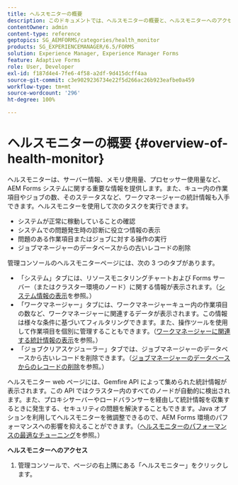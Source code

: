 ```yaml
---
title: ヘルスモニターの概要
description: このドキュメントでは、ヘルスモニターの概要と、ヘルスモニターへのアクセス方法について詳しく説明します。
contentOwner: admin
content-type: reference
geptopics: SG_AEMFORMS/categories/health_monitor
products: SG_EXPERIENCEMANAGER/6.5/FORMS
solution: Experience Manager, Experience Manager Forms
feature: Adaptive Forms
role: User, Developer
exl-id: f187d4e4-7fe6-4f58-a2df-9d415dcff4aa
source-git-commit: c3e9029236734e22f5d266ac26b923eafbe0a459
workflow-type: tm+mt
source-wordcount: '296'
ht-degree: 100%

---
```


# ヘルスモニターの概要 {#overview-of-health-monitor}

ヘルスモニターは、サーバー情報、メモリ使用量、プロセッサー使用量など、AEM Forms システムに関する重要な情報を提供します。また、キュー内の作業項目やジョブの数、そのステータスなど、ワークマネージャーの統計情報も入手できます。ヘルスモニターを使用して次のタスクを実行できます。

* システムが正常に稼動していることの確認
* システムでの問題発生時の診断に役立つ情報の表示
* 問題のある作業項目またはジョブに対する操作の実行
* ジョブマネージャーのデータベースからの古いレコードの削除

管理コンソールのヘルスモニターページには、次の 3 つのタブがあります。

* 「システム」タブには、リソースモニタリングチャートおよび Forms サーバー（またはクラスター環境のノード）に関する情報が表示されます。（[システム情報の表示](/help/forms/using/admin-help/view-system-information.md#view-system-information)を参照。）
* 「ワークマネージャー」タブには、ワークマネージャーキュー内の作業項目の数など、ワークマネージャーに関連するデータが表示されます。この情報は様々な条件に基づいてフィルタリングできます。また、操作ツールを使用して作業項目を個別に管理することもできます。（[ワークマネージャーに関連する統計情報の表示](/help/forms/using/admin-help/view-statistics-related-manager.md#view-statistics-related-to-work-manager)を参照。）
* 「ジョブクリアスケジューラー」タブでは、ジョブマネージャーのデータベースから古いレコードを削除できます。（[ジョブマネージャーのデータベースからのレコードの削除](/help/forms/using/admin-help/purge-records-job-manager-database.md#purge-records-from-the-job-manager-database)を参照。）

ヘルスモニター web ページには、Gemfire API によって集められた統計情報が表示されます。この API ではクラスター内のすべてのノードが自動的に検出されます。また、プロキシサーバーやロードバランサーを経由して統計情報を収集するときに発生する、セキュリティの問題を解決することもできます。Java オプションを利用してヘルスモニターを微調整できるので、AEM Forms 環境のパフォーマンスへの影響を抑えることができます。（[ヘルスモニターのパフォーマンスの最適なチューニング](/help/forms/using/admin-help/fine-tuning-health-monitor-performance.md#fine-tuning-health-monitor-performance)を参照。）

**ヘルスモニターへのアクセス**

1. 管理コンソールで、ページの右上隅にある「ヘルスモニター」をクリックします。
